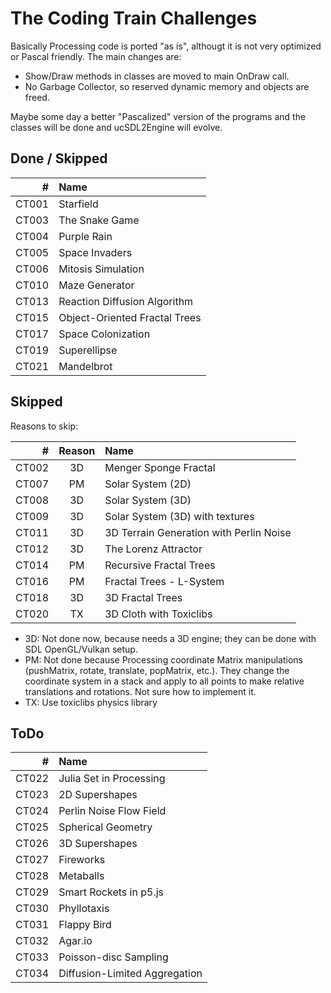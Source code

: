 # The Coding Train Challenges

Basically Processing code is ported "as is", althougt it is not very optimized
or Pascal friendly. The main changes are:

  - Show/Draw methods in classes are moved to main OnDraw call.
  - No Garbage Collector, so reserved dynamic memory and objects are freed.

Maybe some day a better "Pascalized" version of the programs and the classes 
will be done and ucSDL2Engine will evolve.

## Done / Skipped

| # | Name |
|---:|:---|
| CT001 | Starfield |
| CT003 | The Snake Game |
| CT004 | Purple Rain |
| CT005 | Space Invaders |
| CT006 | Mitosis Simulation |
| CT010 | Maze Generator |
| CT013 | Reaction Diffusion Algorithm |
| CT015 | Object-Oriented Fractal Trees |
| CT017 | Space Colonization |
| CT019 | Superellipse |
| CT021 | Mandelbrot |

## Skipped

Reasons to skip:

| # | Reason | Name |
|---:|:--:|:---|
| CT002 | 3D | Menger Sponge Fractal |
| CT007 | PM | Solar System (2D) |
| CT008 | 3D | Solar System (3D) |
| CT009 | 3D | Solar System (3D) with textures |
| CT011 | 3D | 3D Terrain Generation with Perlin Noise |
| CT012 | 3D | The Lorenz Attractor |
| CT014 | PM | Recursive Fractal Trees |
| CT016 | PM | Fractal Trees - L-System |
| CT018 | 3D | 3D Fractal Trees |
| CT020 | TX | 3D Cloth with Toxiclibs |

  - 3D: Not done now, because needs a 3D engine; they can be done with
    SDL OpenGL/Vulkan setup.
  - PM: Not done because Processing coordinate Matrix manipulations
    (pushMatrix, rotate, translate, popMatrix, etc.).
    They change the coordinate system in a stack and apply to all points to
    make relative translations and rotations. Not sure how to implement it.
  - TX: Use toxiclibs physics library
 
## ToDo

| # | Name |
|---:|:---|
| CT022 | Julia Set in Processing |
| CT023 | 2D Supershapes |
| CT024 | Perlin Noise Flow Field |
| CT025 | Spherical Geometry |
| CT026 | 3D Supershapes |
| CT027 | Fireworks |
| CT028 | Metaballs |
| CT029 | Smart Rockets in p5.js |
| CT030 | Phyllotaxis |
| CT031 | Flappy Bird |
| CT032 | Agar.io |
| CT033 | Poisson-disc Sampling |
| CT034 | Diffusion-Limited Aggregation |




